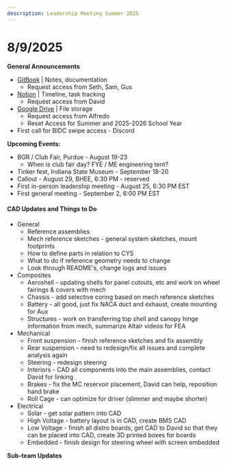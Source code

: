 ```yaml
---
description: Leadership Meeting Summer 2025
---
```


# 8/9/2025

**General Announcements**

* [GitBook](https://app.gitbook.com/o/VgqQpOyMtIqpSG170vlO/s/UuRMvpyeM6qdlkjmzeYV/) | Notes, documentation
  * Request access from Seth, Sam, Gus
* [Notion](https://www.notion.so/1e769fc04635804cbf0dc10664dbc7b6?v=1e769fc04635808ab9b1000c6272e030) | Timeline, task tracking
  * Request access from David
* [Google Drive](https://drive.google.com/drive/folders/0AKxDeNG8SvqIUk9PVA) | File storage
  * Request access from Alfredo
  * Reset Access for Summer and 2025-2026 School Year
* First call for BIDC swipe access - Discord



**Upcoming Events:**

* BGR / Club Fair, Purdue - August 19-23
  * When is club fair day? FYE / ME engineering tent?
* Tinker fest, Indiana State Museum - September 18-20
* Callout - August 29, BHEE, 6:30 PM - reserved&#x20;
* First in-person leadership meeting - August 25, 6:30 PM EST
* First general meeting - September 2, 6:00 PM EST

#### CAD Updates and Things to Do

* General
  * Reference assemblies
  * Mech reference sketches - general system sketches, mount footprints
  * How to define parts in relation to CYS
  * What to do if reference geometry needs to change
  * Look through README's, change logs and issues
* Composites
  * Aeroshell - updating shells for panel cutouts, etc and work on wheel fairings & covers with mech
  * Chassis - add selective coring based on mech reference sketches
  * Battery - all good, just fix NACA duct and exhaust, create mounting for Aux
  * Structures - work on transferring top shell and canopy hinge information from mech, summarize Altair videos for FEA
* Mechanical
  * Front suspension - finish reference sketches and fix assembly
  * Rear suspension - need to redesign/fix all issues and complete analysis again
  * Steering - redesign steering
  * Interiors - CAD all components into the main assemblies, contact David for linking
  * Brakes - fix the MC reservoir placement, David can help, reposition hand brake
  * Roll Cage - can optimize for driver (slimmer and maybe shorter)
* Electrical
  * Solar - get solar pattern into CAD
  * High Voltage - battery layout is in CAD, create BMS CAD
  * Low Voltage - finish all distro boards, get CAD to David so that they can be placed into CAD, create 3D printed boxes for boards
  * Embedded - finish design for steering wheel with screen embedded

**Sub-team Updates**

